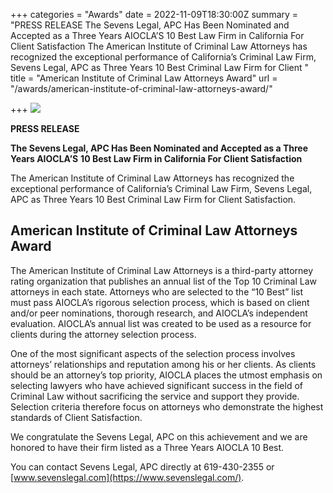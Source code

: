 +++
categories = "Awards"
date = 2022-11-09T18:30:00Z
summary = "PRESS RELEASE The Sevens Legal, APC Has Been Nominated and Accepted as a Three Years AIOCLA’S 10 Best Law Firm in California For Client Satisfaction The American Institute of Criminal Law Attorneys has recognized the exceptional performance of California’s Criminal Law Firm, Sevens Legal, APC as Three Years 10 Best Criminal Law Firm for Client "
title = "American Institute of Criminal Law Attorneys Award"
url = "/awards/american-institute-of-criminal-law-attorneys-award/"

+++
![](/uploads/aiocla-300x300-jpg.webp)

**PRESS RELEASE**

**The Sevens Legal, APC Has Been Nominated and Accepted as a Three Years AIOCLA’S** **10 Best Law Firm in California For Client Satisfaction**

The American Institute of Criminal Law Attorneys has recognized the exceptional performance of California’s Criminal Law Firm, Sevens Legal, APC as Three Years 10 Best Criminal Law Firm for Client Satisfaction.

## American Institute of Criminal Law Attorneys Award

The American Institute of Criminal Law Attorneys is a third-party attorney rating organization that publishes an annual list of the Top 10 Criminal Law attorneys in each state. Attorneys who are selected to the “10 Best” list must pass AIOCLA’s rigorous selection process, which is based on client and/or peer nominations, thorough research, and AIOCLA’s independent evaluation. AIOCLA’s annual list was created to be used as a resource for clients during the attorney selection process.

One of the most significant aspects of the selection process involves attorneys’ relationships and reputation among his or her clients. As clients should be an attorney’s top priority, AIOCLA places the utmost emphasis on selecting lawyers who have achieved significant success in the field of Criminal Law without sacrificing the service and support they provide. Selection criteria therefore focus on attorneys who demonstrate the highest standards of Client Satisfaction.

We congratulate the Sevens Legal, APC on this achievement and we are honored to have their firm listed as a Three Years AIOCLA 10 Best.

You can contact Sevens Legal, APC directly at 619-430-2355 or [www.sevenslegal.com](https://www.sevenslegal.com/).